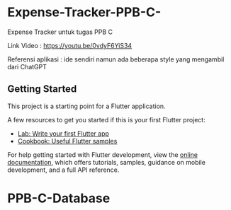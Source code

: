 # Expense-Tracker-PPB-C-

Expense Tracker untuk tugas PPB C

Link Video : https://youtu.be/0vdyF6YiS34

Referensi aplikasi : ide sendiri namun ada beberapa style yang mengambil dari ChatGPT

## Getting Started

This project is a starting point for a Flutter application.

A few resources to get you started if this is your first Flutter project:

- [Lab: Write your first Flutter app](https://docs.flutter.dev/get-started/codelab)
- [Cookbook: Useful Flutter samples](https://docs.flutter.dev/cookbook)

For help getting started with Flutter development, view the
[online documentation](https://docs.flutter.dev/), which offers tutorials,
samples, guidance on mobile development, and a full API reference.

# PPB-C-Database
